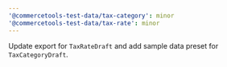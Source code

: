 ```yaml
---
'@commercetools-test-data/tax-category': minor
'@commercetools-test-data/tax-rate': minor
---
```


Update export for `TaxRateDraft` and add sample data preset for `TaxCategoryDraft`.
